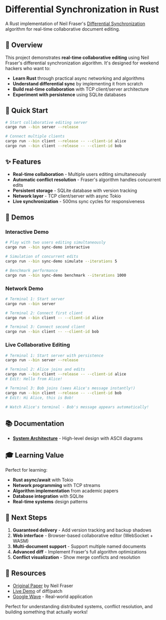 # Differential Synchronization in Rust

A Rust implementation of Neil Fraser's [Differential Synchronization](https://neil.fraser.name/writing/sync/) algorithm for real-time collaborative document editing.

## 🎯 Overview

This project demonstrates **real-time collaborative editing** using Neil Fraser's differential synchronization algorithm. It's designed for weekend hackers who want to:

- **Learn Rust** through practical async networking and algorithms
- **Understand differential sync** by implementing it from scratch
- **Build real-time collaboration** with TCP client/server architecture
- **Experiment with persistence** using SQLite databases

## 🚀 Quick Start

```bash
# Start collaborative editing server
cargo run --bin server --release

# Connect multiple clients
cargo run --bin client --release -- --client-id alice
cargo run --bin client --release -- --client-id bob
```

## ✨ Features

- **Real-time collaboration** - Multiple users editing simultaneously
- **Automatic conflict resolution** - Fraser's algorithm handles concurrent edits
- **Persistent storage** - SQLite database with version tracking
- **Network layer** - TCP client/server with async Tokio
- **Live synchronization** - 500ms sync cycles for responsiveness

## 🧪 Demos

### Interactive Demo
```bash
# Play with two users editing simultaneously
cargo run --bin sync-demo interactive

# Simulation of concurrent edits
cargo run --bin sync-demo simulate --iterations 5

# Benchmark performance
cargo run --bin sync-demo benchmark --iterations 1000
```

### Network Demo
```bash
# Terminal 1: Start server
cargo run --bin server

# Terminal 2: Connect first client
cargo run --bin client -- --client-id alice

# Terminal 3: Connect second client  
cargo run --bin client -- --client-id bob
```

### Live Collaborative Editing
```bash
# Terminal 1: Start server with persistence
cargo run --bin server --release

# Terminal 2: Alice joins and edits
cargo run --bin client --release -- --client-id alice
# Edit: Hello from Alice!

# Terminal 3: Bob joins (sees Alice's message instantly!)  
cargo run --bin client --release -- --client-id bob
# Edit: Hi Alice, this is Bob!

# Watch Alice's terminal - Bob's message appears automatically!
```

## 📚 Documentation

- **[System Architecture](docs/ARCHITECTURE.md)** - High-level design with ASCII diagrams

## 🎓 Learning Value

Perfect for learning:
- **Rust async/await** with Tokio
- **Network programming** with TCP streams
- **Algorithm implementation** from academic papers
- **Database integration** with SQLite
- **Real-time systems** design patterns

## 🚧 Next Steps

1. **Guaranteed delivery** - Add version tracking and backup shadows
2. **Web interface** - Browser-based collaborative editor (WebSocket + WASM)
3. **Multi-document support** - Support multiple named documents
4. **Advanced diff** - Implement Fraser's full algorithm optimizations
5. **Conflict visualization** - Show merge conflicts and resolution

## 📖 Resources

- [Original Paper](https://neil.fraser.name/writing/sync/) by Neil Fraser
- [Live Demo](http://neil.fraser.name/software/diff_match_patch/demo_patch.html) of diff/patch
- [Google Wave](https://en.wikipedia.org/wiki/Apache_Wave) - Real-world application

Perfect for understanding distributed systems, conflict resolution, and building something that actually works!
